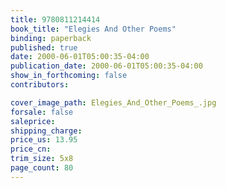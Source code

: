 ```yaml
---
title: 9780811214414
book_title: "Elegies And Other Poems"
binding: paperback
published: true
date: 2000-06-01T05:00:35-04:00
publication_date: 2000-06-01T05:00:35-04:00
show_in_forthcoming: false
contributors:

cover_image_path: Elegies_And_Other_Poems_.jpg
forsale: false
saleprice:
shipping_charge:
price_us: 13.95
price_cn:
trim_size: 5x8
page_count: 80
---
```


